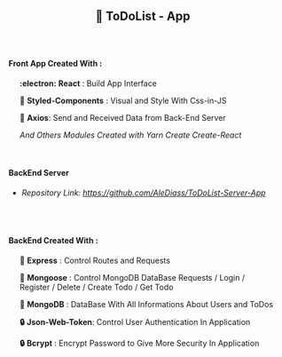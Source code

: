  <div style='text-align:center;display:flex;align-items:center;justify-content:center' markdown="1">

## :bookmark_tabs: ToDoList - App

</div>

<br/>

<div style='padding:10px' markdown="1">

#### Front App Created With :

<section style='margin-left:20px' markdown="1">

**:electron:** **React** : Build App Interface

**:nail_care:** **Styled-Components** : Visual and Style With Css-in-JS

**:wrench:** **Axios**: Send and Received Data from Back-End Server

<i>And Others Modules Created with Yarn Create Create-React</i>

</section>

<br>

#### BackEnd Server

- ###### Repository Link: https://github.com/AleDiass/ToDoList-Server-App

<br>

#### BackEnd Created With :

<section style='margin-left:20px' markdown="1">
    
**:incoming_envelope:** **Express** : Control Routes and Requests

**:duck:** **Mongoose** : Control MongoDB DataBase Requests / Login / Register / Delete / Create Todo / Get Todo

**:seedling:** **MongoDB** : DataBase With All Informations About Users and ToDos

**:lock:** **Json-Web-Token**: Control User Authentication In Application

**:lock:** **Bcrypt** : Encrypt Password to Give More Security In Application

</section>

<br>
<br>
<br>


</div>

